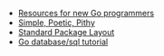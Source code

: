 - [Resources for new Go programmers](https://dave.cheney.net/resources-for-new-go-programmers)
- [Simple, Poetic, Pithy](https://go-proverbs.github.io/)
- [Standard Package Layout](https://medium.com/@benbjohnson/standard-package-layout-7cdbc8391fc1)
- [Go database/sql tutorial](http://go-database-sql.org/index.html)
